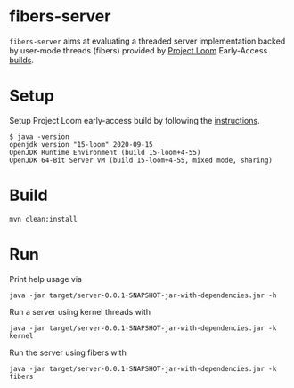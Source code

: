# fibers-server

`fibers-server` aims at evaluating a threaded server implementation 
backed by user-mode threads (fibers) provided by [Project Loom](https://wiki.openjdk.java.net/display/loom/Main) 
Early-Access [builds](https://jdk.java.net/loom/).

# Setup

Setup Project Loom early-access build by following the [instructions](https://jdk.java.net/loom/).

```
$ java -version
openjdk version "15-loom" 2020-09-15
OpenJDK Runtime Environment (build 15-loom+4-55)
OpenJDK 64-Bit Server VM (build 15-loom+4-55, mixed mode, sharing)
```

# Build

```
mvn clean:install
```

# Run

Print help usage via

```
java -jar target/server-0.0.1-SNAPSHOT-jar-with-dependencies.jar -h
```

Run a server using kernel threads with

```
java -jar target/server-0.0.1-SNAPSHOT-jar-with-dependencies.jar -k kernel
```

Run the server using fibers with

```
java -jar target/server-0.0.1-SNAPSHOT-jar-with-dependencies.jar -k fibers
```

